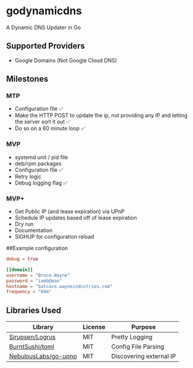 # godynamicdns
A Dynamic DNS Updater in Go

## Supported Providers
- Google Domains (Not Google Cloud DNS)

## Milestones
### MTP
- Configuration file ✅
- Make the HTTP POST to update the ip, not providing any IP and letting the server sort it out ✅
- Do so on a 60 minute loop ✅

### MVP
- systemd unit / pid file
- deb/rpm packages
- Configuration file ✅
- Retry logic
- Debug logging flag ✅

### MVP+
- Get Public IP (and lease expiration) via UPnP
- Schedule IP updates based off of lease expiration
- Dry run
- Documentation
- SIGHUP for configuration reload


##Example configuration
```toml
debug = true

[[domain]]
username = "Bruce.Wayne"
password = "iamb@man"
hostname = "batcave.wayneindustries.com"
frequency = "60m"
```


## Libraries Used
| Library | License | Purpose | 
| ------- | ------- | ------- | 
| [Sirupsen/Logrus](https://github.com/Sirupsen/logrus) | MIT | Pretty Logging | 
| [BurntSushi/toml](https://github.com/BurntSushi/toml) | MIT | Config File Parsing | 
| [NebulousLabs/go-upnp](https://gitlab.com/NebulousLabs/go-upnp) | MIT | Discovering external IP |

